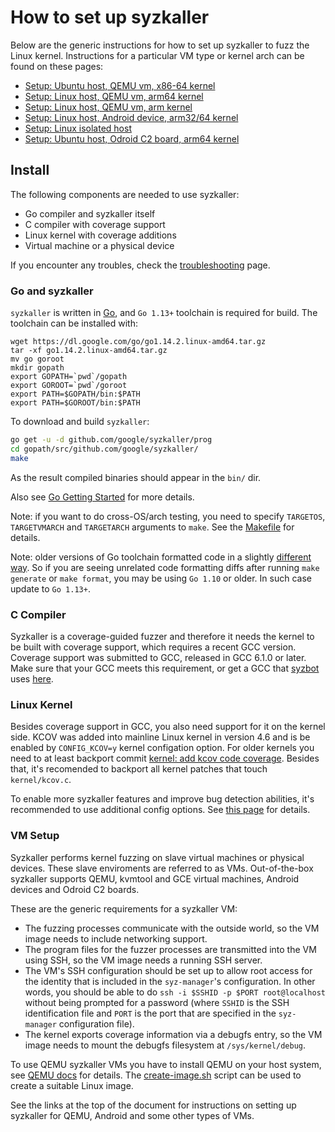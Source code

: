 # How to set up syzkaller

Below are the generic instructions for how to set up syzkaller to fuzz the Linux kernel.
Instructions for a particular VM type or kernel arch can be found on these pages:

- [Setup: Ubuntu host, QEMU vm, x86-64 kernel](setup_ubuntu-host_qemu-vm_x86-64-kernel.md)
- [Setup: Linux host, QEMU vm, arm64 kernel](setup_linux-host_qemu-vm_arm64-kernel.md)
- [Setup: Linux host, QEMU vm, arm kernel](setup_linux-host_qemu-vm_arm-kernel.md)
- [Setup: Linux host, Android device, arm32/64 kernel](setup_linux-host_android-device_arm-kernel.md)
- [Setup: Linux isolated host](setup_linux-host_isolated.md)
- [Setup: Ubuntu host, Odroid C2 board, arm64 kernel](setup_ubuntu-host_odroid-c2-board_arm64-kernel.md)

## Install

The following components are needed to use syzkaller:

 - Go compiler and syzkaller itself
 - C compiler with coverage support
 - Linux kernel with coverage additions
 - Virtual machine or a physical device

If you encounter any troubles, check the [troubleshooting](/docs/troubleshooting.md) page.

### Go and syzkaller

`syzkaller` is written in [Go](https://golang.org), and `Go 1.13+`
toolchain is required for build. The toolchain can be installed with:

```
wget https://dl.google.com/go/go1.14.2.linux-amd64.tar.gz
tar -xf go1.14.2.linux-amd64.tar.gz
mv go goroot
mkdir gopath
export GOPATH=`pwd`/gopath
export GOROOT=`pwd`/goroot
export PATH=$GOPATH/bin:$PATH
export PATH=$GOROOT/bin:$PATH
```

To download and build `syzkaller`:

``` bash
go get -u -d github.com/google/syzkaller/prog
cd gopath/src/github.com/google/syzkaller/
make
```

As the result compiled binaries should appear in the `bin/` dir.

Also see [Go Getting Started](https://golang.org/doc/install) for more details.

Note: if you want to do cross-OS/arch testing, you need to specify `TARGETOS`,
`TARGETVMARCH` and `TARGETARCH` arguments to `make`. See the [Makefile](/Makefile) for details.

Note: older versions of Go toolchain formatted code in a slightly
[different way](https://github.com/golang/go/issues/25161).
So if you are seeing unrelated code formatting diffs after running `make generate`
or `make format`, you may be using `Go 1.10` or older. In such case update to `Go 1.13+`.

### C Compiler

Syzkaller is a coverage-guided fuzzer and therefore it needs the kernel to be built with coverage support, which requires a recent GCC version.
Coverage support was submitted to GCC, released in GCC 6.1.0 or later.
Make sure that your GCC meets this requirement, or get a GCC that [syzbot](/docs/syzbot.md) uses [here](/docs/syzbot.md#crash-does-not-reproduce).

### Linux Kernel

Besides coverage support in GCC, you also need support for it on the kernel side.
KCOV was added into mainline Linux kernel in version 4.6 and is be enabled by `CONFIG_KCOV=y` kernel configation option.
For older kernels you need to at least backport commit [kernel: add kcov code coverage](https://github.com/torvalds/linux/commit/5c9a8750a6409c63a0f01d51a9024861022f6593).
Besides that, it's recomended to backport all kernel patches that touch `kernel/kcov.c`.

To enable more syzkaller features and improve bug detection abilities, it's recommended to use additional config options.
See [this page](kernel_configs.md) for details.

### VM Setup

Syzkaller performs kernel fuzzing on slave virtual machines or physical devices.
These slave enviroments are referred to as VMs.
Out-of-the-box syzkaller supports QEMU, kvmtool and GCE virtual machines, Android devices and Odroid C2 boards.

These are the generic requirements for a syzkaller VM:

 - The fuzzing processes communicate with the outside world, so the VM image needs to include
   networking support.
 - The program files for the fuzzer processes are transmitted into the VM using SSH, so the VM image
   needs a running SSH server.
 - The VM's SSH configuration should be set up to allow root access for the identity that is
   included in the `syz-manager`'s configuration.  In other words, you should be able to do `ssh -i
   $SSHID -p $PORT root@localhost` without being prompted for a password (where `SSHID` is the SSH
   identification file and `PORT` is the port that are specified in the `syz-manager` configuration
   file).
 - The kernel exports coverage information via a debugfs entry, so the VM image needs to mount
   the debugfs filesystem at `/sys/kernel/debug`.

To use QEMU syzkaller VMs you have to install QEMU on your host system, see [QEMU docs](http://wiki.qemu.org/Manual) for details.
The [create-image.sh](/tools/create-image.sh) script can be used to create a suitable Linux image.

See the links at the top of the document for instructions on setting up syzkaller for QEMU, Android and some other types of VMs.
